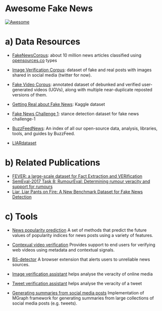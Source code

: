 # Awesome Fake News
[![Awesome](https://awesome.re/badge.svg)](https://awesome.re)



# a) Data Resources


* [FakeNewsCorpus](https://github.com/several27/FakeNewsCorpus): about 10 million news articles classified using [opensources.co](http://opensources.co) types
* [Image Verification Corpus](https://github.com/MKLab-ITI/image-verification-corpus): dataset of fake and real posts with images shared in social media (twitter for now).

* [Fake Video Corpus](https://github.com/MKLab-ITI/fake-video-corpus): annotated dataset of debunked and verified user-generated videos (UGVs), along with multiple near-duplicate reposted versions of them.

* [Getting Real about Fake News](https://www.kaggle.com/mrisdal/fake-news): Kaggle dataset

* [Fake News Challenge 1](https://github.com/FakeNewsChallenge/fnc-1): stance detection dataset for fake news challenge-1
* [BuzzFeedNews](https://github.com/BuzzFeedNews/everything): An index of all our open-source data, analysis, libraries, tools, and guides by BuzzFeed.

* [LIARdataset](https://github.com/nishitpatel01/Fake_News_Detection/tree/master/liar_dataset)



# b) Related Publications
* [FEVER: a large-scale dataset for Fact Extraction and VERification](http://aclweb.org/anthology/N18-1074)
* [SemEval-2017 Task 8: RumourEval: Determining rumour veracity and support for rumours](http://www.aclweb.org/anthology/S17-2006)
* [Liar, Liar Pants on Fire: A New Benchmark Dataset for Fake News Detection](https://arxiv.org/abs/1705.00648)
 
 
# c) Tools

* [News popularity prediction](https://github.com/MKLab-ITI/news-popularity-prediction) A set of methods that predict the future values of popularity indices for news posts using a variety of features.

* [Contexual video verification](https://github.com/MKLab-ITI/contextual-video-verification) Provides support to end users for verifying web videos using metadata and contextual signals.

* [BS-detector](https://github.com/bs-detector/bs-detector) A browser extension that alerts users to unreliable news sources. 

* [Image verification assistant](http://reveal-mklab.iti.gr/reveal/) helps analyse the veracity of online media

* [Tweet verification assistant](http://reveal-mklab.iti.gr/reveal/fake/) helps analyse the veracity of a tweet

* [Generating summaries from social media posts](https://github.com/MKLab-ITI/mgraph-summarization) Implementation of MGraph framework for generating summaries from large collections of social media posts (e.g. tweets).
